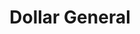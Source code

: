 ---
title: "Dollar General"
url: /russellville/dollar-general-south-arkansas-avenue/
shop: variety store
---